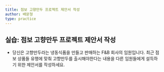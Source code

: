 ```yaml
---
title: 점보 고향만두 프로젝트 제안서 작성
author: 배문형
type: practice
---
```


## 실습: 점보 고향만두 프로젝트 제안서 작성

- 당신은 고향만두라는 냉동식품을 만들고 판매하는 F&B 회사의 임원입니다. 최근 점보 상품들 유행에 맞춰 고향만두를 출시해야한다는 내용을 다른 임원들에게 설득하기 위한 제안서를 작성하세요.

